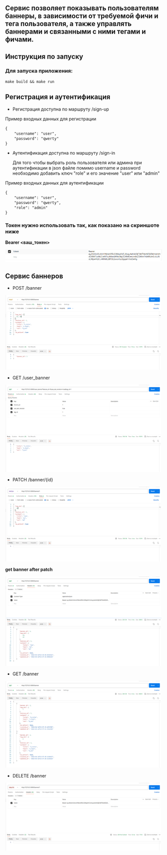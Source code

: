 ## Cервис позволяет показывать пользователям баннеры, в зависимости от требуемой фичи и тега пользователя, а также управлять баннерами и связанными с ними тегами и фичами.

## Инструкция по запуску

### Для запуска приложения:

```
make build && make run
```

## Регистрация и аутентификация

* Регистрация доступна по маршруту /sign-up

Пример входных данных для регистрации
```
{
    "username": "user",
    "password": "qwerty"
}
```

* Аутентификация доступна по маршруту /sign-in

    Для того чтобы выбрать роль пользователя или админа при аутентификации в json файле помимо username и password необходимо добавить ключ "role" и его значение "user" или "admin"

Пример входных данных для аутентификации
```
{
    "username": "user",
    "password": "qwerty",
    "role": "admin"
}
```

### Токен нужно использовать так, как показано на скриншоте ниже

**Bearer <ваш_токен>**

![](images/token_example.png)

## Сервис баннеров

* POST /banner

![](images/post.png)

* GET /user_banner

![](images/get.png)

* PATCH /banner/{id}

![](images/patch.png)

**get banner after patch**

![](images/after_patch.png)

* GET /banner

![](images/get_all.png)

* DELETE /banner

![](images/delete.png)